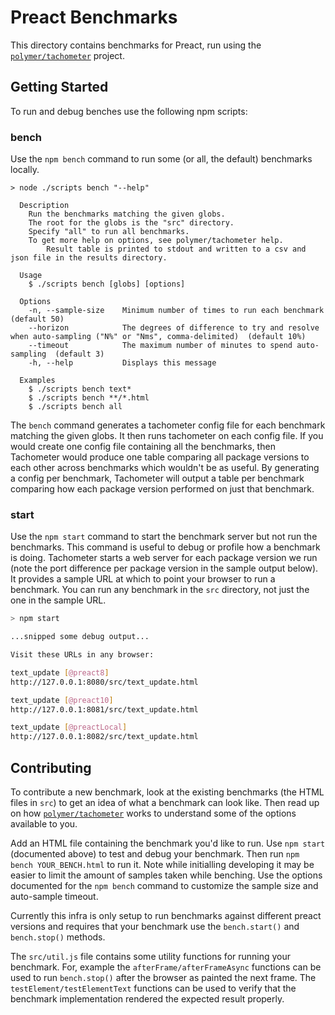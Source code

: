 # Preact Benchmarks

This directory contains benchmarks for Preact, run using the [`polymer/tachometer`](https://github.com/polymer/tachometer) project.

## Getting Started

To run and debug benches use the following npm scripts:

### bench

Use the `npm bench` command to run some (or all, the default) benchmarks locally.

```text
> node ./scripts bench "--help"

  Description
    Run the benchmarks matching the given globs.
    The root for the globs is the "src" directory.
    Specify "all" to run all benchmarks.
    To get more help on options, see polymer/tachometer help.
		Result table is printed to stdout and written to a csv and json file in the results directory.

  Usage
    $ ./scripts bench [globs] [options]

  Options
    -n, --sample-size    Minimum number of times to run each benchmark  (default 50)
    --horizon            The degrees of difference to try and resolve when auto-sampling ("N%" or "Nms", comma-delimited)  (default 10%)
    --timeout            The maximum number of minutes to spend auto-sampling  (default 3)
    -h, --help           Displays this message

  Examples
    $ ./scripts bench text*
    $ ./scripts bench **/*.html
    $ ./scripts bench all

```

The `bench` command generates a tachometer config file for each benchmark matching the given globs. It then runs tachometer on each config file. If you would create one config file containing all the benchmarks, then Tachometer would produce one table comparing all package versions to each other across benchmarks which wouldn't be as useful. By generating a config per benchmark, Tachometer will output a table per benchmark comparing how each package version performed on just that benchmark.

### start

Use the `npm start` command to start the benchmark server but not run the benchmarks. This command is useful to debug or profile how a benchmark is doing. Tachometer starts a web server for each package version we run (note the port difference per package version in the sample output below). It provides a sample URL at which to point your browser to run a benchmark. You can run any benchmark in the `src` directory, not just the one in the sample URL.

```bash
> npm start

...snipped some debug output...

Visit these URLs in any browser:

text_update [@preact8]
http://127.0.0.1:8080/src/text_update.html

text_update [@preact10]
http://127.0.0.1:8081/src/text_update.html

text_update [@preactLocal]
http://127.0.0.1:8082/src/text_update.html
```

## Contributing

To contribute a new benchmark, look at the existing benchmarks (the HTML files in `src`) to get an idea of what a benchmark can look like. Then read up on how [`polymer/tachometer`](https://github.com/polymer/tachometer) works to understand some of the options available to you.

Add an HTML file containing the benchmark you'd like to run. Use `npm start` (documented above) to test and debug your benchmark. Then run `npm bench YOUR_BENCH.html` to run it. Note while initialling developing it may be easier to limit the amount of samples taken while benching. Use the options documented for the `npm bench` command to customize the sample size and auto-sample timeout.

Currently this infra is only setup to run benchmarks against different preact versions and requires that your benchmark use the `bench.start()` and `bench.stop()` methods.

The `src/util.js` file contains some utility functions for running your benchmark. For, example the `afterFrame/afterFrameAsync` functions can be used to run `bench.stop()` after the browser as painted the next frame. The `testElement/testElementText` functions can be used to verify that the benchmark implementation rendered the expected result properly.
